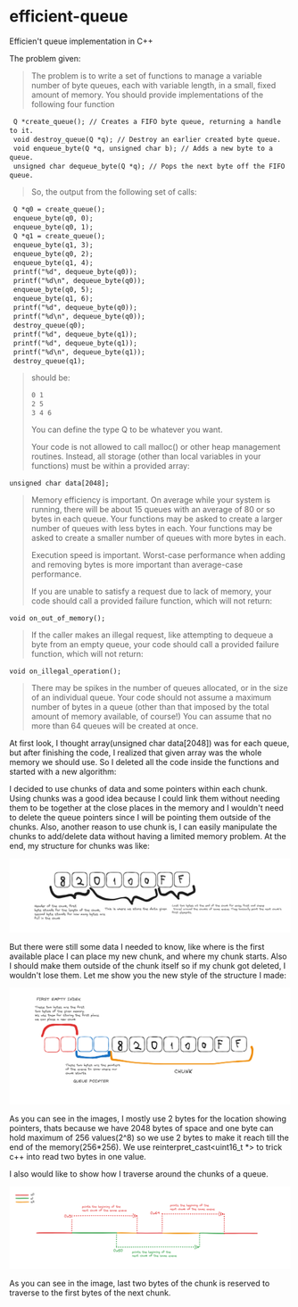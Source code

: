 # efficient-queue
Efficien't queue implementation in C++

The problem given:

> The problem is to write a set of functions to manage a variable number of byte
> queues, each with variable length, in a small, fixed amount of memory. You
> should provide implementations of the following four function
> 
     Q *create_queue(); // Creates a FIFO byte queue, returning a handle to it.
     void destroy_queue(Q *q); // Destroy an earlier created byte queue.
     void enqueue_byte(Q *q, unsigned char b); // Adds a new byte to a queue.
     unsigned char dequeue_byte(Q *q); // Pops the next byte off the FIFO queue.
> 
> So, the output from the following set of calls:
> 
     Q *q0 = create_queue();
     enqueue_byte(q0, 0);
     enqueue_byte(q0, 1);
     Q *q1 = create_queue();
     enqueue_byte(q1, 3);
     enqueue_byte(q0, 2);
     enqueue_byte(q1, 4);
     printf("%d", dequeue_byte(q0));
     printf("%d\n", dequeue_byte(q0));
     enqueue_byte(q0, 5);
     enqueue_byte(q1, 6);
     printf("%d", dequeue_byte(q0));
     printf("%d\n", dequeue_byte(q0));
     destroy_queue(q0);
     printf("%d", dequeue_byte(q1));
     printf("%d", dequeue_byte(q1));
     printf("%d\n", dequeue_byte(q1));
     destroy_queue(q1);
> 
> should be:
> 
>     0 1
>     2 5
>     3 4 6
> 
> You can define the type Q to be whatever you want.
> 
> Your code is not allowed to call malloc() or other heap management routines.
> Instead, all storage (other than local variables in your functions) must be
> within a provided array:
> 
    unsigned char data[2048];
> 
> Memory efficiency is important. On average while your system is running, there
> will be about 15 queues with an average of 80 or so bytes in each queue. Your
> functions may be asked to create a larger number of queues with less bytes in
> each. Your functions may be asked to create a smaller number of queues with more
> bytes in each.
> 
> Execution speed is important. Worst-case performance when adding and removing
> bytes is more important than average-case performance.
> 
> If you are unable to satisfy a request due to lack of memory, your code should
> call a provided failure function, which will not return:
> 
    void on_out_of_memory();
> 
> If the caller makes an illegal request, like attempting to dequeue a byte from
> an empty queue, your code should call a provided failure function, which will
> not return:
> 
    void on_illegal_operation();
> 
> There may be spikes in the number of queues allocated, or in the size of an
> individual queue. Your code should not assume a maximum number of bytes in a
> queue (other than that imposed by the total amount of memory available, of
> course!) You can assume that no more than 64 queues will be created at once.

At first look, I thought array(unsigned char data[2048]) was for each queue, but after finishing the code, I realized that given array was the whole memory we should use. So I deleted all the code inside the functions and started with a new algorithm:

I decided to use chunks of data and some pointers within each chunk. Using chunks was a good idea because I could link them without needing them to be together at the close places in the memory and I wouldn't need to delete the queue pointers since I will be pointing them outside of the chunks. Also, another reason to use chunk is, I can easily manipulate the chunks to add/delete data without having a limited memory problem. At the end, my structure for chunks was like:

![data chunk structure](media/image.png)

But there were still some data I needed to know, like where is the first available place I can place my new chunk, and where my chunk starts. Also I should make them outside of the chunk itself so if my chunk got deleted, I wouldn't lose them. Let me show you the new style of the structure I made:

![NEW CHUNK STRUCTURE](media/image-2.png)

As you can see in the images, I mostly use 2 bytes for the location showing pointers, thats because we have 2048 bytes of space and one byte can hold maximum of 256 values(2^8) so we use 2 bytes to make it reach till the end of the memory(256*256). We use reinterpret_cast<uint16_t *> to trick c++ into read two bytes in one value. 

I also would like to show how I traverse around the chunks of a queue.

![HOW TRAVERSING AROUND CHUNKS WORKS](media/image-4.png)

As you can see in the image, last two bytes of the chunk is reserved to traverse to the first bytes of the next chunk.